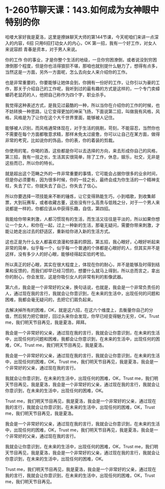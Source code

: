 # 1-260节聊天课：143.如何成为女神眼中特别的你

哈喽大家好我是夏洛，这里是撩妹聊天大师的第144节课，今天呢咱们来讲一点深入的内容，6招 只用6招打动女人的内心，OK 第一招，我有一个好工作，对女人来说容颜 青春是资本，对于男人来说。

你的工作 你的事业，才是你整个生活的地级，一旦你穷困潦倒，或者说没到穷困潦倒那个程度，但是你也活得狼狈不堪，那咱也就别提什么魅力了，想得有点多，当然这是一方面，另外一方面呢，怎么去向女人来介绍你的工作。

也是非常重要的，你要能够让她体会到，你拥有一份好的工作，让你引以为豪的工作，那关于介绍自己的工作呢，我听到过的最有趣的方式是这样的，一个专门卖蟑螂药老鼠药的人，他把自己称作为四个字，职业杀手。

我觉得这种表述方式，是我见过最酷的一种，所以当你在介绍你的工作的时候，也不妨转换一种思路，让它变得更加的神采飞扬，下面说第二招，叫做我有风格，风格，风格是为了让你在这个大千世界里面，能够被人记住。

能够被人识别，而风格通常体现在，对于生活的挑剔，苛刻，不能容忍，当然你也不需要在每个方面都敬意求精，那样未免太过疲惫，你可以让自己在某方面，做得非常的考究，比如说你的饰品，你的表，你的着装的剪裁。

你使用的笔，你喝的酒，这些都是你可以去选择的方向，来去形成你自己的风格，第三招，我有一技之长，生活其实很简单，除了工作，休息，娱乐，社交，无非是这些而已，所以你的特长。

就是超出这个范畴之外的一件非常重要的事情，它可能会占据你很多的业余时间，但是你必须要有，因为很多时候，你的一技之长，最终会成为你生活的一个精神支柱，失去了它，你就失去了自己，你失去了信心。

所以你要选择一项技能来不断的锤炼，让它变得熟能生巧，小到唱歌，到收集邮票，大到玩赛车，或者收藏古董，这些没有什么高贵与低贱之分，对于一个男人来说都是一样的，你都应该从中获得乐趣，自信，第四招。

我能给你带来刺激，人都习惯现有的生活，而生活又往往是平淡的，所以如果你想让一个女人，和你在一起，过上一种新的生活，那毫无疑问，需要你带来刺激，才能让她走出过去的舒适区，重新给你进入新的生活方式。

这也正是为什么女人都喜欢浪漫和惊喜的原因，第五招，我心眼好，心眼好听起来非常的简单，似乎每一个，似乎每一个普通的个体都是心眼好的人，但其实并不是这样，没有多少人的好心眼，能够经得起实验的考验。

所以真正的好心眼，其实在很大程度上，体现在你的耐心，并不是能够及时得到结果和反馈的，而我们却早已经习惯的，想要什么就马上得到，所以总而言之，拿出你的耐心，你会发现，这是你吸引女人的非常有利的影像武器。

第六点，我会是一个非常好的父亲，换句话说，也就是，我会是一个非常负责任的人，通过现在我的言行，我就会让你意识到，在未来的生活中，出现任何的问题和困难，我都会毫无疑问的，去把它们肩负起来。

去解决掉所有的困难，OK，就是这六招，在这六个维度上，去衡量你自己的分值，然后努力把它做好，回过头来你会发现，你早已经变得魅力无穷，OK，Trust me，我们明天节目再见，我是夏洛，拜拜。

我会是一个非常好的父亲，通过现在我的言行，我就会让你意识到，在未来的生活中，出现任何的问题和困难，我都会让你意识到，在未来的生活中，出现任何的困难，OK，Trust me，我们明天节目再见，我是夏洛。

我会是一个非常好的父亲，通过现在我的言行，我就会让你意识到，在未来的生活中，出现任何的困难，OK，Trust me，我们明天节目再见，我是夏洛，我会是一个非常好的父亲，通过现在我的言行。

我就会让你意识到，在未来的生活中，出现任何的困难，OK，Trust me，我们明天节目再见，我是夏洛，我会是一个非常好的父亲，通过现在我的言行，我就会让你意识到，在未来的生活中，出现任何的困难，OK。

Trust me，我们明天节目再见，我是夏洛，我会是一个非常好的父亲，通过现在我的言行，我就会让你意识到，在未来的生活中，出现任何的困难，OK，Trust me，我们明天节目再见，我是夏洛。

我会是一个非常好的父亲，通过现在我的言行，我就会让你意识到，在未来的生活中，出现任何的困难，OK，Trust me，我们明天节目再见，我是夏洛，我会是一个非常好的父亲，通过现在我的言行。

我就会让你意识到，在未来的生活中，出现任何的困难，OK，Trust me，我们明天节目再见，我是夏洛，我会是一个非常好的父亲，通过现在我的言行，我就会让你意识到，在未来的生活中，出现任何的困难，OK。

Trust me，我们明天节目再见，我是夏洛，我会是一个非常好的父亲，通过现在我的言行，我就会让你意识到，在未来的生活中，出现任何的困难，OK，Trust me，我们明天节目再见。

